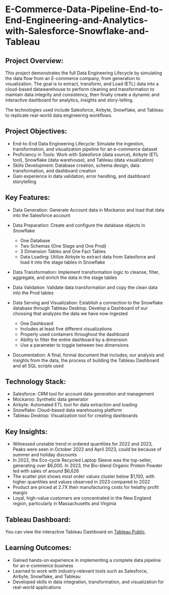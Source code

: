 # E-Commerce-Data-Pipeline-End-to-End-Engineering-and-Analytics-with-Salesforce-Snowflake-and-Tableau

## **Project Overview**:

This project demonstrates the full Data Engineering Lifecycle by simulating the data flow from an E-commerce company, from generation to visualization. The goal is to extract, transform, and Load (ETL) data into a cloud-based datawarehouse to perform cleaning and transformation to maintain data integrity and consistency, then finally create a dynamic and interactive dashboard for analytics, insights and story-telling.

The technologies used include Salesforce, Airbyte, Snowflake, and Tableau to replicate real-world data engineering workflows.

## Project Objectives:
- End-to-End Data Engineering Lifecycle: Simulate the ingestion, transformation, and visualization pipeline for an e-commerce dataset
- Proficiency in Tools: Work with Salesforce (data source), Airbyte (ETL tool), Snowflake (data warehouse), and Tableau (data visualization)
- Skills Development: Database creation, schema design, data transformation, and dashboard creation
- Gain experience in data validation, error handling, and dashboard storytelling

## Key Features:
- Data Generation: Generate Account data in Mockaroo and load that data into the Salesforce account
- Data Preparation: Create and configure the database objects in Snowflake
  - One Database
  - Two Schemas (One Stage and One Prod)
  - 3 Dimension Tables and One Fact Tables
  - Data Loading: Utilize Airbyte to extract data from Salesforce and load it into the stage tables in Snowflake
 
- Data Transformation: Implement transformation logic to cleanse, filter, aggregate, and enrich the data in the stage tables
- Data Validation: Validate data transformation and copy the clean data into the Prod tables
- Data Serving and Visualization: Establish a connection to the Snowflake database through Tableau Desktop. Develop a Dashboard of our choosing that analyzes the data we have now ingested
  - One Dashboard
  - Includes at least five different visualizations
  - Properly used containers throughout the dashboard
  - Ability to filter the entire dashboard by a dimension
  - Use a parameter to toggle between two dimensions
- Documentation: A final, formal document that includes; our analysis and insights from the data, the process of building the Tableau Dashboard and all SQL scripts used

## Technology Stack:
- Salesforce: CRM tool for account data generation and management
- Mockaroo: Synthetic data generator
- Airbyte: Automated ETL tool for data extraction and loading
- Snowflake: Cloud-based data warehousing platform
- Tableau Desktop: Visualization tool for creating dashboards

## Key Insights:
-  Witnessed unstable trend in ordered quantities for 2022 and 2023, Peaks were seen in October 2022 and April 2023, could be because of summer and holiday discounts
-  In 2022, the Eco-cycle Recycled Laptop Sleeve was the top-seller, generating over $6,000. In 2023, the Bio-blend Organic Protein Powder led with sales of around $6,626
-  The scatter plot shows most order values cluster below $1,100, with higher quantities and values observed in 2023 compared to 2022
-  Product are priced at 2.7X their manufacturing costs for helathy profit margin
-  Loyal, high-value customers are concentrated in the New England region, particularly in Massachusetts and Virginia

## Tableau Dashboard:
You can view the interactive Tableau Dashboard on [Tableau Public](https://public.tableau.com/app/profile/abbas.ibrahim3274/viz/E-commerceCompanySalesDashboard/Dashboard1).

## Learning Outcomes:
- Gained hands-on experience in implementing a complete data pipeline for an e-commerce business
- Learned to work with industry-relevant tools such as Salesforce, Airbyte, Snowflake, and Tableau
- Developed skills in data integration, transformation, and visualization for real-world applications



